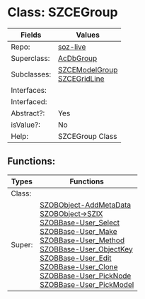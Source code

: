
# Class:	SZCEGroup

| Fields | Values |
| --------- | --------- |
| Repo: | [soz-live](/repos/soz-live.html) |
| Superclass: | [AcDbGroup](AcDbGroup.html) |
| Subclasses: | [SZCEModelGroup](SZCEModelGroup.html) <br> [SZCEGridLine](SZCEGridLine.html) |
| Interfaces: |  |
| Interfaced: |  |
| Abstract?: | Yes |
| isValue?: | No |
| Help: | SZCEGroup Class |


## Functions:

| Types | Functions |
| --------- | --------- |
| Class: |  |
| Super: | [SZOBObject-AddMetaData](SZOBObject.html) <br> [SZOBObject->SZIX](SZOBObject.html) <br> [SZOBBase-User_Select](SZOBBase.html) <br> [SZOBBase-User_Make](SZOBBase.html) <br> [SZOBBase-User_Method](SZOBBase.html) <br> [SZOBBase-User_ObjectKey](SZOBBase.html) <br> [SZOBBase-User_Edit](SZOBBase.html) <br> [SZOBBase-User_Clone](SZOBBase.html) <br> [SZOBBase-User_PickNode](SZOBBase.html) <br> [SZOBBase-User_PickModel](SZOBBase.html) |


